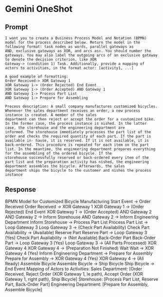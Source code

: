 # Gemini OneShot

## Prompt 

    I want you to create a Business Process Model and Notation (BPMN) model for the process described below. Return the model in the following format: task nodes as words, parallel gateways as 
    AND, exclusive gateways as XOR, and arcs as>. You should number the gateways. You may also label the outgoing arcs of an exclusive gateway to denote the decision criterion, like XOR 
    Gateway-> (condition 1) Task. Additionally, provide a mapping of actors to activities, in the format actor: [activity1, ...]

    A good example of formatting:
    Order Received-> XOR Gateway 1
    XOR Gateway 1-> (Order Rejected) End Event
    XOR Gateway 1-> (Order Accepted) AND Gateway 1
    AND Gateway 1-> Process Part List
    AND Gateway 1-> Prepare for Assembling

    Process description: A small company manufactures customized bicycles. Whenever the sales department receives an order, a new process instance is created. A member of the sales 
    department can then reject or accept the order for a customized bike. In the former case, the process instance is nished. In the latter case, the storehouse and the engineering department are 
    informed. The storehouse immediately processes the part list of the order and checks the required quantity of each part. If the part is available in- hause, it is reserved. If it is not available, it is 
    back-ordered. This procedure is repeated for each item on the part list. In the meantime, the engineering department prepares everything for the assembling of the ordered bicycle. If the 
    storehouse successfully reserved or back-ordered every item of the part list and the preparation activity has nished, the engineering department assembles the bicycle. Afterwards, the sales 
    department ships the bicycle to the customer and nishes the process instance

## Response
BPMN Model for Customized Bicycle Manufacturing
 Start Event -> Order Received
 Order Received -> XOR Gateway 1
 XOR Gateway 1 -> (Order Rejected) End Event
 XOR Gateway 1 -> (Order Accepted) AND Gateway 2
 AND Gateway 2 -> Inform Storehouse
 AND Gateway 2 -> Inform Engineering Department
 Inform Storehouse -> Process Part List
 Process Part List -> Loop Gateway 3
 Loop Gateway 3 -> (Check Part Availability)
 Check Part Availability -> (Available) Reserve Part
 Reserve Part -> Loop Gateway 3 (Yes)
 Check Part Availability -> (Not Available) Back-Order Part
 Back-Order Part -> Loop Gateway 3 (Yes)
 Loop Gateway 3 -> (All Parts Processed) XOR Gateway 4
 XOR Gateway 4 -> (Preparation Not Finished) Wait
 Wait -> XOR Gateway 4 (Yes)
 Inform Engineering Department -> Prepare for Assembly
 Prepare for Assembly -> XOR Gateway 4 (Yes)
 XOR Gateway 4 -> (All Ready) Assemble Bicycle
 Assemble Bicycle -> Ship Bicycle
 Ship Bicycle -> End Event
 Mapping of Actors to Activities:
 Sales Department: [Order Received, Reject Order (XOR Gateway 1, le path), Accept
 Order (XOR Gateway 1, right path), Ship Bicycle]
 Storehouse: [Process Part List, Reserve Part, Back-Order Part]
 Engineering Department: [Prepare for Assembly, Assemble Bicycle]